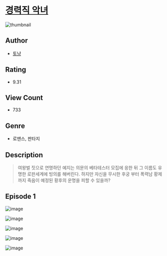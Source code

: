 # [경력직 악녀](https://comic.naver.com/challenge/list?titleId=810038)
![thumbnail](https://image-comic.pstatic.net/user_contents_data/challenge_comic/2023/05/23/upload_4123434026199561776_480x623.jpeg)

## Author
- [토냥](https://comic.naver.com/artistTitle?id=366778)

## Rating
- 9.31

## View Count
- 733

## Genre
- 로맨스, 판타지

## Description
> 여왕벌 짓으로 연명하던 예지는 의문의 베타테스터 모집에 응한 뒤 그 이름도 유명한 로판세계에 빙의를 해버린다. 하지만 자신을 무시한 후궁 부터 폭력남 황제까지 죽음이 예정된 황후의 운명을 피할 수 있을까?


## Episode 1
![image](https://image-comic.pstatic.net/user_contents_data/challenge_comic/2023/05/24/366778/upload_3763149160462955059.jpeg)

![image](https://image-comic.pstatic.net/user_contents_data/challenge_comic/2023/05/24/366778/upload_7004282024926537268.jpeg)

![image](https://image-comic.pstatic.net/user_contents_data/challenge_comic/2023/05/24/366778/upload_3977301031601320244.jpeg)

![image](https://image-comic.pstatic.net/user_contents_data/challenge_comic/2023/05/24/366778/upload_7149523994182628962.jpeg)

![image](https://image-comic.pstatic.net/user_contents_data/challenge_comic/2023/05/24/366778/upload_3774918328748893491.jpeg)
